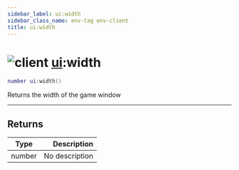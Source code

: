 ```yaml
---
sidebar_label: ui:width
sidebar_class_name: env-tag env-client
title: ui:width
---
```


# <img src='/img/wiki/client.png' alt='client' data-tag='env-tag' /> [ui](../ui/README.md):width

```lua
number ui:width()
```

Returns the width of the game window<br/>

-----------------
## Returns

| Type   | Description |
| ------ | ----------: |
| number | No description |
